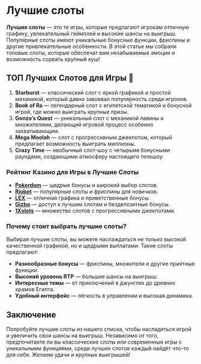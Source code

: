 # Лучшие слоты

**Лучшие слоты** — это те игры, которые предлагают игрокам отличную графику, увлекательный геймплей и высокие шансы на выигрыш. Популярные слоты имеют уникальные бонусные функции, фриспины и другие привлекательные особенности. В этой статье мы собрали топовые слоты, которые обеспечат вам незабываемые эмоции и возможность сорвать крупный куш!

## ТОП Лучших Слотов для Игры 🎰

1. **Starburst** — классический слот с яркой графикой и простой механикой, который давно завоевал популярность среди игроков.
2. **Book of Ra** — легендарный слот с египетской тематикой и бонусной игрой, где можно выиграть крупные призы.
3. **Gonzo’s Quest** — уникальный слот с механикой лавины и множителями, делающий игровой процесс особенно захватывающим.
4. **Mega Moolah** — слот с прогрессивным джекпотом, который предлагает возможность выиграть миллионы.
5. **Crazy Time** — необычный слот-шоу с четырьмя бонусными раундами, создающими атмосферу настоящего телешоу.

### Рейтинг Казино для Игры в Лучшие Слоты

- **[Pokerdom](https://brandplay.link/4k77v2yx)** — щедрые бонусы и широкий выбор слотов.
- **[Riobet](https://brandplay.link/7xBLTPyj)** — популярные слоты и фриспины для новичков.
- **[LEX](https://brandplay.link/zW4hdDFV)** — отличная графика и приветственные бонусы.
- **[Gizbo](https://brandplay.link/bprXw4YV)** — доступ к лучшим слотам и бездепозитные бонусы.
- **[1Xslots](https://brandplay.link/hSB1khtr)** — множество слотов с прогрессивными джекпотами.

### Почему стоит выбрать лучшие слоты?

Выбирая лучшие слоты, вы можете наслаждаться не только высокой качественной графикой, но и щедрыми выплатами. Такие слоты предлагают:

- **Разнообразные бонусы** — фриспины, множители и другие приятные функции.
- **Высокий уровень RTP** — большие шансы на выигрыш.
- **Интересные темы** — от приключений в джунглях до древних храмов Египта.
- **Удобный интерфейс** — лёгкость в управлении и высокая динамика.

## Заключение

Попробуйте лучшие слоты из нашего списка, чтобы насладиться игрой и увеличить свои шансы на выигрыш. Независимо от того, предпочитаете ли вы классические слоты или современные игры с уникальными функциями, среди лучших слотов каждый найдёт что-то для себя. Желаем удачи и крупных выигрышей!
